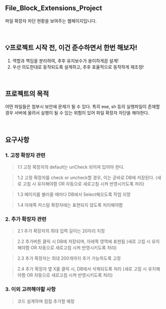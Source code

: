 ## File_Block_Extensions_Project
파일 확장자 차단 현황을 보여주는 웹페이지입니다.

<br>

## 💡프로젝트 시작 전, 이건 준수하면서 한번 해보자!
1. 역할과 책임을 분리하여, 추후 유지보수가 용이하게끔 설계!
2. 우선 의도한대로 동작되도록 설계하고, 추후 효율적으로 동작하게 재조정!

<br>

## 프로젝트의 목적
어떤 파일들은 첨부시 보안에 문제가 될 수 있다.
특히 exe, sh 등의 실행파일이 존재할 경우 서버에 올려서 실행이 될 수 있는 위험이 있어 파일 확장자 차단을 해야한다. 

<br>

## 요구사항
### 1. 고정 확장자 관련

> 1.1 고정 확장자의 default는 unCheck 되어져 있어야 한다.

> 1.2 고정 확장자를 check or uncheck할 경우, 이는 곧바로 DB에 저장된다. 
(새로 고침 시 유지해야함 OR 자동으로 새로고침 시켜 반영시키도록 처리)

> 1.3 페이지를 불러올 때마다 DB에서 Select해오도록 작업 지정

> 1.4 아래쪽 커스텀 확장자에는 표현되지 않도록 처리해야함

### 2. 추가 확장자 관련

> 2.1 추가 확장자의 최대 입력 길이는 20자리 지정

> 2.2 추가버튼 클릭 시 DB에 저장되며, 아래쪽 영역에 표현됨 
(새로 고침 시 유지해야함 OR 자동으로 새로고침 시켜 반영시키도록 처리)

> 2.3 추가 확장자는 최대 200개까지 추가 가능하도록 고정

> 2.4 추가 확장자 옆 X를 클릭 시, DB에서 삭제되도록 처리 
(새로 고침 시 유지해야함 OR 자동으로 새로고침 시켜 반영시키도록 처리)

### 3. 이외 고려해야할 사항

> 코드 설계하며 점점 추가할 예정

